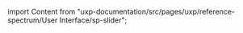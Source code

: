 
import Content from "uxp-documentation/src/pages/uxp/reference-spectrum/User Interface/sp-slider";

<Content query="product=photoshop"/>
